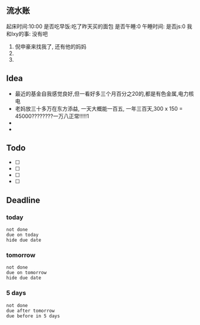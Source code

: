 ## 流水账
起床时间:10:00
是否吃早饭:吃了昨天买的面包
是否午睡:0
午睡时间:
是否js:0
我和lxy的事: 没有吧
1. 倪申豪来找我了, 还有他的妈妈
2. 
3. 

## Idea
- 最近的基金自我感觉良好,但一看好多三个月百分之20的,都是有色金属,电力核电
- 老妈放三十多万在东方添益, 一天大概能一百五, 一年三百天,300  x 150 = 45000????????一万八正常!!!!!1
- 
- 

## Todo
- [ ] 
- [ ] 
- [ ] 
- [ ] 

## Deadline
### today
```tasks
not done
due on today
hide due date
```
### tomorrow
```tasks
not done
due on tomorrow
hide due date
```
### 5 days
```tasks
not done
due after tomorrow
due before in 5 days
```

